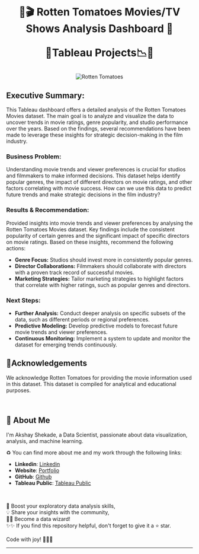 <h1 align="center">
🍿🎬 Rotten Tomatoes Movies/TV Shows Analysis Dashboard 🍅
  
 🎯Tableau Projects📉🔬
</h1>


<p align="center">
  <img src="https://media0.giphy.com/media/BVycmxbAXkkD2tHtAw/giphy-downsized.gif" alt="Rotten Tomatoes">
</p>


## Executive Summary:

This Tableau dashboard offers a detailed analysis of the Rotten Tomatoes Movies dataset.
The main goal is to analyze and visualize  the data to uncover trends in movie ratings, genre popularity, and studio performance over the years.
Based on the findings, several recommendations have been made to leverage these insights for strategic decision-making in the film industry.

### Business Problem:

Understanding movie trends and viewer preferences is crucial for studios and filmmakers to make informed decisions. 
This dataset helps identify popular genres, the impact of different directors on movie ratings, and other factors correlating with movie success. 
How can we use this data to predict future trends and make strategic decisions in the film industry?


### Results & Recommendation:

Provided insights into movie trends and viewer preferences by analysing the Rotten Tomatoes Movies dataset. 
Key findings include the consistent popularity of certain genres and the significant impact of specific directors on movie ratings. 
Based on these insights, recommend the following actions:

- **Genre Focus:** Studios should invest more in consistently popular genres.
- **Director Collaborations:** Filmmakers should collaborate with directors with a proven track record of successful movies.
- **Marketing Strategies:** Tailor marketing strategies to highlight factors that correlate with higher ratings, such as popular genres and directors.
   

### Next Steps:

- **Further Analysis:** Conduct deeper analysis on specific subsets of the data, such as different periods or regional preferences.
- **Predictive Modeling:** Develop predictive models to forecast future movie trends and viewer preferences.
- **Continuous Monitoring:** Implement a system to update and monitor the dataset for emerging trends continuously.




## 📍Acknowledgements

We acknowledge Rotten Tomatoes for providing the movie information used in this dataset. 
This dataset is compiled for analytical and educational purposes.

<br>

## 🌱 About Me 

I'm Akshay Shekade, a Data Scientist, passionate about data visualization, analysis, and machine learning. 

♻️ You can find more about me and my work through the following links:

- **Linkedin**: [Linkedin](https://www.linkedin.com/in/akshay-shekade-a225a8135/?trk=opento_sprofile_topcard)
- **Website**: [Portfolio](https://akshayshekade.github.io/)
- **GitHub**: [Github](https://github.com/AkshayShekade)
- **Tableau Public**: [Tableau Public](https://public.tableau.com/app/profile/akshay.shekade/vizzes)

<br>

🎯 Boost your exploratory data analysis skills,<br>
💡 Share your insights with the community,<br>
👩‍💻 Become a data wizard!<br>
✨✨ If you find this repository helpful, don't forget to give it a ⭐ star.<br>

Code with joy! 👩‍💻✨

---
